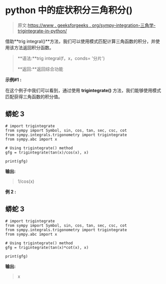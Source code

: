 # python 中的症状积分三角积分()

> 原文:[https://www . geeksforgeeks . org/sympy-integration-三角学-trigintegrate-in-python/](https://www.geeksforgeeks.org/sympy-integrals-trigonometry-trigintegrate-in-python/)

借助**trig integral()**方法，我们可以使用模式匹配计算三角函数的积分，并使用该方法返回积分函数。

> **语法:**trig integral(f，x，conds= '分片')
> 
> **返回:**返回综合功能

**示例#1 :**

在这个例子中我们可以看到，通过使用 **trigintegrate()** 方法，我们能够使用模式匹配获得三角函数的积分值。

## 蟒蛇 3

```
# import trigintegrate
from sympy import Symbol, sin, cos, tan, sec, csc, cot
from sympy.integrals.trigonometry import trigintegrate
from sympy.abc import x

# Using trigintegrate() method
gfg = trigintegrate(tan(x)/cos(x), x)

print(gfg)
```

**输出:**

> 1/cos(x)

**例 2 :**

## 蟒蛇 3

```
# import trigintegrate
from sympy import Symbol, sin, cos, tan, sec, csc, cot
from sympy.integrals.trigonometry import trigintegrate
from sympy.abc import x

# Using trigintegrate() method
gfg = trigintegrate(tan(x)*cot(x), x)

print(gfg)
```

**输出:**

> x